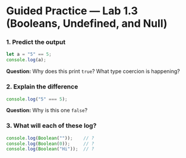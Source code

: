 # Guided Practice — Lab 1.3 (Booleans, Undefined, and Null)

### 1. Predict the output
```js
let a = "5" == 5;
console.log(a);
```
**Question:** Why does this print `true`? What type coercion is happening?

### 2. Explain the difference
```js
console.log("5" === 5);
```
**Question:** Why is this one `false`?

### 3. What will each of these log?
```js
console.log(Boolean(""));    // ?
console.log(Boolean(0));     // ?
console.log(Boolean("Hi"));  // ?
```
